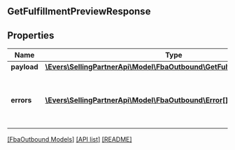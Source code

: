 ## GetFulfillmentPreviewResponse

## Properties

Name | Type | Description | Notes
------------ | ------------- | ------------- | -------------
**payload** | [**\Evers\SellingPartnerApi\Model\FbaOutbound\GetFulfillmentPreviewResult**](GetFulfillmentPreviewResult.md) |  | [optional]
**errors** | [**\Evers\SellingPartnerApi\Model\FbaOutbound\Error[]**](Error.md) | A list of error responses returned when a request is unsuccessful. | [optional]

[[FbaOutbound Models]](../) [[API list]](../../Api) [[README]](../../../README.md)
